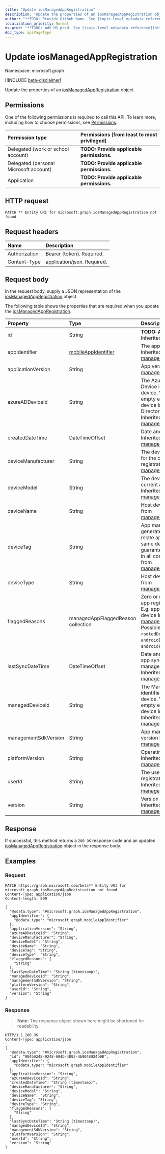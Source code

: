 ```yaml
---
title: "Update iosManagedAppRegistration"
description: "Update the properties of an iosManagedAppRegistration object."
author: "**TODO: Provide Github Name. See [topic-level metadata reference](https://msgo.azurewebsites.net/add/document/guidelines/metadata.html#topic-level-metadata)**"
localization_priority: Normal
ms.prod: "**TODO: Add MS prod. See [topic-level metadata reference](https://msgo.azurewebsites.net/add/document/guidelines/metadata.html#topic-level-metadata)**"
doc_type: apiPageType
---
```


# Update iosManagedAppRegistration
Namespace: microsoft.graph

[!INCLUDE [beta-disclaimer](../../includes/beta-disclaimer.md)]

Update the properties of an [iosManagedAppRegistration](../resources/iosmanagedappregistration.md) object.

## Permissions
One of the following permissions is required to call this API. To learn more, including how to choose permissions, see [Permissions](/graph/permissions-reference).

|Permission type|Permissions (from least to most privileged)|
|:---|:---|
|Delegated (work or school account)|**TODO: Provide applicable permissions.**|
|Delegated (personal Microsoft account)|**TODO: Provide applicable permissions.**|
|Application|**TODO: Provide applicable permissions.**|

## HTTP request

<!-- {
  "blockType": "ignored"
}
-->
``` http
PATCH ** Entity URI for microsoft.graph.iosManagedAppRegistration not found
```

## Request headers
|Name|Description|
|:---|:---|
|Authorization|Bearer {token}. Required.|
|Content-Type|application/json. Required.|

## Request body
In the request body, supply a JSON representation of the [iosManagedAppRegistration](../resources/iosmanagedappregistration.md) object.

The following table shows the properties that are required when you update the [iosManagedAppRegistration](../resources/iosmanagedappregistration.md).

|Property|Type|Description|
|:---|:---|:---|
|id|String|**TODO: Add Description** Inherited from [entity](../resources/entity.md)|
|appIdentifier|[mobileAppIdentifier](../resources/mobileappidentifier.md)|The app package Identifier Inherited from [managedAppRegistration](../resources/managedappregistration.md)|
|applicationVersion|String|App version Inherited from [managedAppRegistration](../resources/managedappregistration.md)|
|azureADDeviceId|String|The Azure Active Directory Device identifier of the host device. Value could be empty even when the host device is Azure Active Directory registered. Inherited from [managedAppRegistration](../resources/managedappregistration.md)|
|createdDateTime|DateTimeOffset|Date and time of creation Inherited from [managedAppRegistration](../resources/managedappregistration.md)|
|deviceManufacturer|String|The device manufacturer for the current app registration  Inherited from [managedAppRegistration](../resources/managedappregistration.md)|
|deviceModel|String|The device model for the current app registration  Inherited from [managedAppRegistration](../resources/managedappregistration.md)|
|deviceName|String|Host device name Inherited from [managedAppRegistration](../resources/managedappregistration.md)|
|deviceTag|String|App management SDK generated tag, which helps relate apps hosted on the same device. Not guaranteed to relate apps in all conditions. Inherited from [managedAppRegistration](../resources/managedappregistration.md)|
|deviceType|String|Host device type Inherited from [managedAppRegistration](../resources/managedappregistration.md)|
|flaggedReasons|managedAppFlaggedReason collection|Zero or more reasons an app registration is flagged. E.g. app running on rooted device Inherited from [managedAppRegistration](../resources/managedappregistration.md). Possible values are: `none`, `rootedDevice`, `androidBootloaderUnlocked`, `androidFactoryRomModified`.|
|lastSyncDateTime|DateTimeOffset|Date and time of last the app synced with management service. Inherited from [managedAppRegistration](../resources/managedappregistration.md)|
|managedDeviceId|String|The Managed Device identifier of the host device. Value could be empty even when the host device is managed. Inherited from [managedAppRegistration](../resources/managedappregistration.md)|
|managementSdkVersion|String|App management SDK version Inherited from [managedAppRegistration](../resources/managedappregistration.md)|
|platformVersion|String|Operating System version Inherited from [managedAppRegistration](../resources/managedappregistration.md)|
|userId|String|The user Id to who this app registration belongs. Inherited from [managedAppRegistration](../resources/managedappregistration.md)|
|version|String|Version of the entity. Inherited from [managedAppRegistration](../resources/managedappregistration.md)|



## Response

If successful, this method returns a `200 OK` response code and an updated [iosManagedAppRegistration](../resources/iosmanagedappregistration.md) object in the response body.

## Examples

### Request
<!-- {
  "blockType": "request",
  "name": "update_iosmanagedappregistration"
}
-->
``` http
PATCH https://graph.microsoft.com/beta** Entity URI for microsoft.graph.iosManagedAppRegistration not found
Content-Type: application/json
Content-length: 599

{
  "@odata.type": "#microsoft.graph.iosManagedAppRegistration",
  "appIdentifier": {
    "@odata.type": "microsoft.graph.mobileAppIdentifier"
  },
  "applicationVersion": "String",
  "azureADDeviceId": "String",
  "deviceManufacturer": "String",
  "deviceModel": "String",
  "deviceName": "String",
  "deviceTag": "String",
  "deviceType": "String",
  "flaggedReasons": [
    "String"
  ],
  "lastSyncDateTime": "String (timestamp)",
  "managedDeviceId": "String",
  "managementSdkVersion": "String",
  "platformVersion": "String",
  "userId": "String",
  "version": "String"
}
```


### Response
>**Note:** The response object shown here might be shortened for readability.
<!-- {
  "blockType": "response",
  "truncated": true
}
-->
``` http
HTTP/1.1 200 OK
Content-Type: application/json

{
  "@odata.type": "#microsoft.graph.iosManagedAppRegistration",
  "id": "904b9248-9248-904b-4892-4b9048924b90",
  "appIdentifier": {
    "@odata.type": "microsoft.graph.mobileAppIdentifier"
  },
  "applicationVersion": "String",
  "azureADDeviceId": "String",
  "createdDateTime": "String (timestamp)",
  "deviceManufacturer": "String",
  "deviceModel": "String",
  "deviceName": "String",
  "deviceTag": "String",
  "deviceType": "String",
  "flaggedReasons": [
    "String"
  ],
  "lastSyncDateTime": "String (timestamp)",
  "managedDeviceId": "String",
  "managementSdkVersion": "String",
  "platformVersion": "String",
  "userId": "String",
  "version": "String"
}
```

